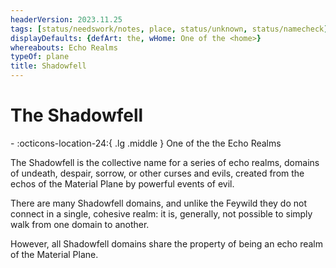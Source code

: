 ```yaml
---
headerVersion: 2023.11.25
tags: [status/needswork/notes, place, status/unknown, status/namecheck]
displayDefaults: {defArt: the, wHome: One of the <home>}
whereabouts: Echo Realms
typeOf: plane
title: Shadowfell
---
```

# The Shadowfell
<div class="grid cards ext-narrow-margin ext-one-column" markdown>
-    :octicons-location-24:{ .lg .middle } One of the the Echo Realms  
</div>


The Shadowfell is the collective name for a series of echo realms, domains of undeath, despair, sorrow, or other curses and evils, created from the echos of the Material Plane by powerful events of evil. 

There are many Shadowfell domains, and unlike the Feywild they do not connect in a single, cohesive realm: it is, generally, not possible to simply walk from one domain to another. 

However, all Shadowfell domains share the property of being an echo realm of the Material Plane. 

